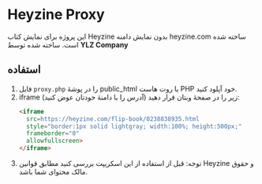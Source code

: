 # Heyzine Proxy

این پروژه برای نمایش کتاب Heyzine بدون نمایش دامنه heyzine.com ساخته شده است.
ساخته شده توسط **YLZ Company**

## استفاده
1. فایل `proxy.php` را در پوشهٔ public_html یا روت هاست PHP خود آپلود کنید.
2. iframe زیر را در صفحهٔ وبتان قرار دهید (آدرس را با دامنهٔ خودتان عوض کنید):
   ```html
   <iframe 
     src=https://heyzine.com/flip-book/0238838935.html
     style="border:1px solid lightgray; width:100%; height:500px;"
     frameborder="0" 
     allowfullscreen>
   </iframe>
   ```
3. توجه: قبل از استفاده از این اسکریپت بررسی کنید مطابق قوانین Heyzine و حقوق مالک محتوای شما باشد.
